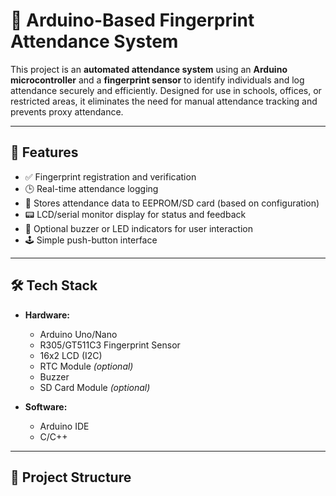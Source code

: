 # 📌 Arduino-Based Fingerprint Attendance System

This project is an **automated attendance system** using an **Arduino microcontroller** and a **fingerprint sensor** to identify individuals and log attendance securely and efficiently. Designed for use in schools, offices, or restricted areas, it eliminates the need for manual attendance tracking and prevents proxy attendance.

---

## 🔧 Features

- ✅ Fingerprint registration and verification  
- 🕒 Real-time attendance logging  
- 💾 Stores attendance data to EEPROM/SD card (based on configuration)  
- 📟 LCD/serial monitor display for status and feedback  
- 🔔 Optional buzzer or LED indicators for user interaction  
- 🕹️ Simple push-button interface  

---

## 🛠️ Tech Stack

- **Hardware:**  
  - Arduino Uno/Nano  
  - R305/GT511C3 Fingerprint Sensor  
  - 16x2 LCD (I2C)  
  - RTC Module *(optional)*  
  - Buzzer  
  - SD Card Module *(optional)*

- **Software:**  
  - Arduino IDE  
  - C/C++

---

## 📁 Project Structure

